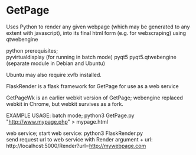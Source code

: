 # GetPage
Uses Python to render any given webpage (which may be generated to any extent with javascript), into its final html form (e.g. for webscraping) using qtwebengine

python prerequisites;  
pyvirtualdisplay (for running in batch mode) 
pyqt5 
pyqt5.qtwebengine  (separate module in Debian and Ubuntu)

Ubuntu may also require xvfb installed.

FlaskRender is a flask framework for GetPage for use as a web service

GetPageWk is an earlier webkit version of GetPage;  webengine replaced webkit in Chrome, 
but webkit survives as a fork.

EXAMPLE USAGE: 
batch mode; python3 GetPage.py "http://www.mypage.php" > mypage.html

web service; 
start web service: python3 FlaskRender.py  
send request url to web service with Render argument + url: http://localhost:5000/Render?url=http://mywebpage.com



